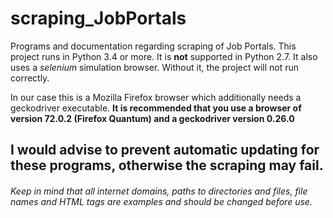 # scraping_JobPortals
Programs and documentation regarding scraping of Job Portals. This project runs in Python 3.4 or more. It is **not** supported in Python 2.7. It also uses a *selenium* simulation browser. Without it, the project will not run correctly. 

In our case this is a Mozilla Firefox browser which additionally needs a geckodriver executable. **It is recommended that you use a browser of version 72.0.2 (Firefox Quantum) and a geckodriver version 0.26.0**

## I would advise to prevent automatic updating for these programs, otherwise the scraping may fail.
###### *Keep in mind that all internet domains, paths to directories and files, file names and HTML tags are examples and should be changed before use.*
